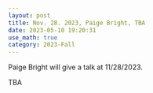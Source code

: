 ```yaml
---
layout: post
title: Nov. 28. 2023, Paige Bright, TBA
date: 2023-05-10 19:20:31
use_math: true
category: 2023-Fall
---
```

 
Paige Bright will give a talk at 11/28/2023. 

<div>
TBA
</div>
